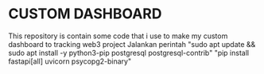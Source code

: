 #   CUSTOM DASHBOARD
This repository is contain some code that i use to make my custom dashboard to tracking web3 project
Jalankan perintah 
"sudo apt update && sudo apt install -y python3-pip postgresql postgresql-contrib"
"pip install fastapi[all] uvicorn psycopg2-binary"
